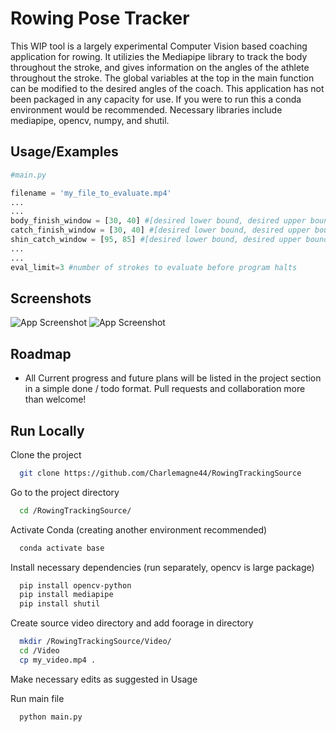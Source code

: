 
# Rowing Pose Tracker

This WIP tool is a largely experimental Computer Vision based coaching application for rowing. It utilizies the Mediapipe library to track the body throughout the stroke, and gives information on the angles of the athlete throughout the stroke. The global variables at the top in the main function can be modified to the desired angles of the coach. This application has not been packaged in any capacity for use. If you were to run this a conda environment would be recommended. Necessary libraries include mediapipe, opencv, numpy, and shutil.


## Usage/Examples

```python
#main.py

filename = 'my_file_to_evaluate.mp4'
...
...
body_finish_window = [30, 40] #[desired lower bound, desired upper bound]
catch_finish_window = [30, 40] #[desired lower bound, desired upper bound]
shin_catch_window = [95, 85] #[desired lower bound, desired upper bound]
...
...
eval_limit=3 #number of strokes to evaluate before program halts
```


## Screenshots

![App Screenshot](https://i.gyazo.com/f146e1fcc17852d5f3c35c0260ee6647.png)
![App Screenshot](https://i.gyazo.com/dff96ed50bd1fa53f54742b1723a67af.png)


## Roadmap

- All Current progress and future plans will be listed in the project section in a simple done / todo format. Pull requests and collaboration more than welcome!

## Run Locally

Clone the project

```bash
  git clone https://github.com/Charlemagne44/RowingTrackingSource
```

Go to the project directory

```bash
  cd /RowingTrackingSource/
```

Activate Conda (creating another environment recommended)

```bash
  conda activate base
```

Install necessary dependencies (run separately, opencv is large package)

```bash
  pip install opencv-python
  pip install mediapipe
  pip install shutil
```

Create source video directory and add foorage in directory

```bash
  mkdir /RowingTrackingSource/Video/
  cd /Video
  cp my_video.mp4 .
```

Make necessary edits as suggested in Usage

Run main file

```bash
  python main.py
```



